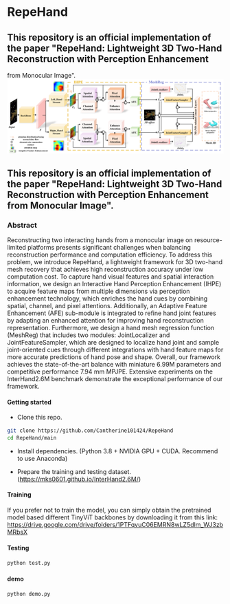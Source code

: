 # RepeHand
## This repository is an official implementation of the paper  "RepeHand: Lightweight 3D Two-Hand Reconstruction with Perception Enhancement
from Monocular Image".
![](fig02.png)
## This repository is an official implementation of the paper  "RepeHand: Lightweight 3D Two-Hand Reconstruction with Perception Enhancement from Monocular Image".

### Abstract
Reconstructing two interacting hands from a monocular image on resource-limited
platforms presents significant challenges when balancing reconstruction performance
and computation efficiency. To address this problem, we introduce RepeHand, a
lightweight framework for 3D two-hand mesh recovery that achieves high
reconstruction accuracy under low computation cost. To capture hand visual features
and spatial interaction information, we design an Interactive Hand Perception
Enhancement (IHPE) to acquire feature maps from multiple dimensions via perception
enhancement technology, which enriches the hand cues by combining spatial,
channel, and pixel attentions. Additionally, an Adaptive Feature Enhancement (AFE)
sub-module is integrated to refine hand joint features by adapting an enhanced
attention for improving hand reconstruction representation. Furthermore, we design a
hand mesh regression function (MeshReg) that includes two modules: JointLocalizer
and JointFeatureSampler, which are designed to localize hand joint and sample joint-oriented cues through different integrations with hand feature maps for more accurate
predictions of hand pose and shape. Overall, our framework achieves the state-of-the-art balance with miniature 6.99M parameters and competitive performance 7.94 mm
MPJPE. Extensive experiments on the InterHand2.6M benchmark demonstrate the
exceptional performance of our framework.

#### Getting started

- Clone this repo.
```bash
git clone https://github.com/Cantherine101424/RepeHand
cd RepeHand/main
```

- Install dependencies. (Python 3.8 + NVIDIA GPU + CUDA. Recommend to use Anaconda)

- Prepare the training and testing dataset. (https://mks0601.github.io/InterHand2.6M/)

#### Training
If you prefer not to train the model, you can simply obtain the pretrained model based different TinyViT backbones by downloading it from this link:
https://drive.google.com/drive/folders/1PTFqvuC06EMRN8wLZ5dlm_WJ3zbMRbsX


#### Testing
```bash
python test.py
```

#### demo
```bash
python demo.py 
```
